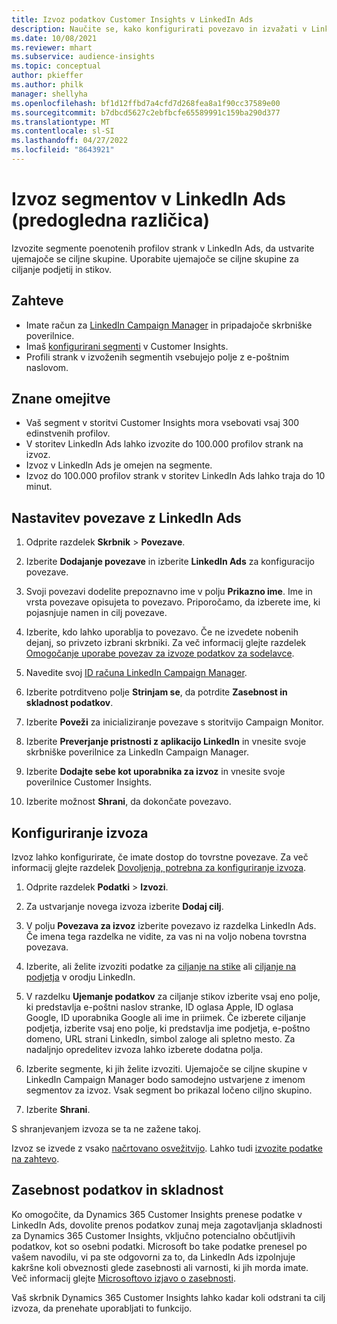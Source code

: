 ```yaml
---
title: Izvoz podatkov Customer Insights v LinkedIn Ads
description: Naučite se, kako konfigurirati povezavo in izvažati v LinkedIn Ads.
ms.date: 10/08/2021
ms.reviewer: mhart
ms.subservice: audience-insights
ms.topic: conceptual
author: pkieffer
ms.author: philk
manager: shellyha
ms.openlocfilehash: bf1d12ffbd7a4cfd7d268fea8a1f90cc37589e00
ms.sourcegitcommit: b7dbcd5627c2ebfbcfe65589991c159ba290d377
ms.translationtype: MT
ms.contentlocale: sl-SI
ms.lasthandoff: 04/27/2022
ms.locfileid: "8643921"
---
```

# <a name="export-segments-to-linkedin-ads-preview"></a>Izvoz segmentov v LinkedIn Ads (predogledna različica)

Izvozite segmente poenotenih profilov strank v LinkedIn Ads, da ustvarite ujemajoče se ciljne skupine. Uporabite ujemajoče se ciljne skupine za ciljanje podjetij in stikov.

## <a name="prerequisites"></a>Zahteve

-   Imate račun za [LinkedIn Campaign Manager](https://business.linkedin.com/marketing-solutions/ads) in pripadajoče skrbniške poverilnice.
-   Imaš [konfigurirani segmenti](segments.md) v Customer Insights.
-   Profili strank v izvoženih segmentih vsebujejo polje z e-poštnim naslovom.

## <a name="known-limitations"></a>Znane omejitve

- Vaš segment v storitvi Customer Insights mora vsebovati vsaj 300 edinstvenih profilov. 
- V storitev LinkedIn Ads lahko izvozite do 100.000 profilov strank na izvoz.
- Izvoz v LinkedIn Ads je omejen na segmente.
- Izvoz do 100.000 profilov strank v storitev LinkedIn Ads lahko traja do 10 minut. 

## <a name="set-up-the-connection-to-linkedin-ads"></a>Nastavitev povezave z LinkedIn Ads

1. Odprite razdelek **Skrbnik** > **Povezave**.

1. Izberite **Dodajanje povezave** in izberite **LinkedIn Ads** za konfiguracijo povezave.

1. Svoji povezavi dodelite prepoznavno ime v polju **Prikazno ime**. Ime in vrsta povezave opisujeta to povezavo. Priporočamo, da izberete ime, ki pojasnjuje namen in cilj povezave.

1. Izberite, kdo lahko uporablja to povezavo. Če ne izvedete nobenih dejanj, so privzeto izbrani skrbniki. Za več informacij glejte razdelek [Omogočanje uporabe povezav za izvoze podatkov za sodelavce](connections.md#allow-contributors-to-use-a-connection-for-exports).

1. Navedite svoj [ID računa LinkedIn Campaign Manager](https://www.linkedin.com/help/lms/answer/a424270).

1. Izberite potrditveno polje **Strinjam se**, da potrdite **Zasebnost in skladnost podatkov**.

1. Izberite **Poveži** za inicializiranje povezave s storitvijo Campaign Monitor.

1. Izberite **Preverjanje pristnosti z aplikacijo LinkedIn** in vnesite svoje skrbniške poverilnice za LinkedIn Campaign Manager.

1. Izberite **Dodajte sebe kot uporabnika za izvoz** in vnesite svoje poverilnice Customer Insights.

1. Izberite možnost **Shrani**, da dokončate povezavo.

## <a name="configure-an-export"></a>Konfiguriranje izvoza

Izvoz lahko konfigurirate, če imate dostop do tovrstne povezave. Za več informacij glejte razdelek [Dovoljenja, potrebna za konfiguriranje izvoza](export-destinations.md#set-up-a-new-export).

1. Odprite razdelek **Podatki** > **Izvozi**.

1. Za ustvarjanje novega izvoza izberite **Dodaj cilj**.

1. V polju **Povezava za izvoz** izberite povezavo iz razdelka LinkedIn Ads. Če imena tega razdelka ne vidite, za vas ni na voljo nobena tovrstna povezava.

1. Izberite, ali želite izvoziti podatke za [ciljanje na stike](https://business.linkedin.com/marketing-solutions/ad-targeting/contact-targeting) ali [ciljanje na podjetja](https://business.linkedin.com/marketing-solutions/ad-targeting/account-targeting) v orodju LinkedIn. 

1. V razdelku **Ujemanje podatkov** za ciljanje stikov izberite vsaj eno polje, ki predstavlja e-poštni naslov stranke, ID oglasa Apple, ID oglasa Google, ID uporabnika Google ali ime in priimek. Če izberete ciljanje podjetja, izberite vsaj eno polje, ki predstavlja ime podjetja, e-poštno domeno, URL strani LinkedIn, simbol zaloge ali spletno mesto. Za nadaljnjo opredelitev izvoza lahko izberete dodatna polja. 

1. Izberite segmente, ki jih želite izvoziti. Ujemajoče se ciljne skupine v LinkedIn Campaign Manager bodo samodejno ustvarjene z imenom segmentov za izvoz. Vsak segment bo prikazal ločeno ciljno skupino. 

1. Izberite **Shrani**.

S shranjevanjem izvoza se ta ne zažene takoj.

Izvoz se izvede z vsako [načrtovano osvežitvijo](system.md#schedule-tab). Lahko tudi [izvozite podatke na zahtevo](export-destinations.md#run-exports-on-demand). 


## <a name="data-privacy-and-compliance"></a>Zasebnost podatkov in skladnost

Ko omogočite, da Dynamics 365 Customer Insights prenese podatke v LinkedIn Ads, dovolite prenos podatkov zunaj meja zagotavljanja skladnosti za Dynamics 365 Customer Insights, vključno potencialno občutljivih podatkov, kot so osebni podatki. Microsoft bo take podatke prenesel po vašem navodilu, vi pa ste odgovorni za to, da LinkedIn Ads izpolnjuje kakršne koli obveznosti glede zasebnosti ali varnosti, ki jih morda imate. Več informacij glejte [Microsoftovo izjavo o zasebnosti](https://go.microsoft.com/fwlink/?linkid=396732).

Vaš skrbnik Dynamics 365 Customer Insights lahko kadar koli odstrani ta cilj izvoza, da prenehate uporabljati to funkcijo.
